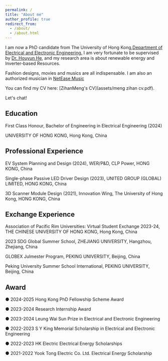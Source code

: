 ```yaml
---
permalink: /
title: "About me"
author_profile: true
redirect_from: 
  - /about/
  - /about.html
---
```


I am now a PhD candidate from The University of Hong Kong,[Department of Electrical and Electronic Engineering.](https://www.eee.hku.hk/study/rpg/) I am very fortunate to be supervised by [Dr. Houyun He](https://www.eee.hku.hk/~yhhou/index.htm), and my research area is about renewable energy and Inverter-based Resources.

Fashion designs, movies and musics are all indispensable. I am also an authorized musician in [NetEase Music](https://music.163.com/#/artist?id=34602529)

You can find my CV here: [ZihanMeng's CV](assets/meng zihan cv.pdf).

Let's chat!

Education
------
First Class Honour, Bachelor of Engineering in Electrical Engineering (2024)

UNIVERSITY OF HONG KONG, Hong Kong, China

Professional Experience
------
EV System Planning and Design (2024), WER/P&D, CLP Power, HONG KONG, China

Single-phase Passive LED Driver Design (2023), UNITED GROUP (GLOBAL) LIMITED, HONG KONG, China

3D Scanner Module Design (2021), Innovation Wing, The University of Hong Kong, HONG KONG, China

Exchange Experience
------
Association of Pacific Rim Universities: Virtual Student Exchange 2023-24, THE CHINESE UNIVERSITY OF HONG KONG, Hong Kong, China

2023 SDG Global Summer School, ZHEJIANG UNIVERSITY, Hangzhou, Zhejiang, China

GLOBEX Julmester Program, PEKING UNIVERSITY, Beijing, China

Peking University Summer School International, PEKING UNIVERSITY, Beijing, China

Award
------
● 2024-2025 Hong Kong PhD Fellowship Scheme Award

● 2023-2024 Research Internship Award

● 2023-2024 Leung Wai Sun Prize in Electrical and Electronic Engineering

● 2022-2023 S Y King Memorial Scholarship in Electrical and Electronic Engineering

● 2022-2023 HK Electric Electrical Energy Scholarships

● 2021-2022 Yook Tong Electric Co. Ltd. Electrical Energy Scholarship

